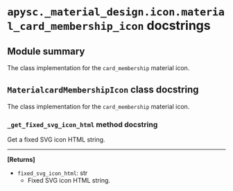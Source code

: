 # `apysc._material_design.icon.material_card_membership_icon` docstrings

## Module summary

The class implementation for the `card_membership` material icon.

## `MaterialcardMembershipIcon` class docstring

The class implementation for the `card_membership` material icon.

### `_get_fixed_svg_icon_html` method docstring

Get a fixed SVG icon HTML string.<hr>

**[Returns]**

- `fixed_svg_icon_html`: str
  - Fixed SVG icon HTML string.